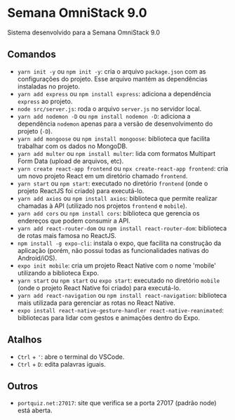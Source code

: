 # Semana OmniStack 9.0
Sistema desenvolvido para a Semana OmniStack 9.0

## Comandos
- `yarn init -y` ou `npm init -y`: cria o arquivo `package.json` com as configurações do projeto. Esse arquivo mantém as dependências instaladas no projeto.
- `yarn add express` ou `npm install express`: adiciona a dependência `express` ao projeto.
- `node src/server.js`: roda o arquivo `server.js` no servidor local.
- `yarn add nodemon -D` ou `npm install nodemon -D`: adiciona a dependência `nodemon` apenas para a versão de desenvolvimento do projeto (`-D`).
- `yarn add mongoose` ou `npm install mongoose`: biblioteca que facilita trabalhar com os dados no MongoDB.
- `yarn add multer` ou `npm install multer`: lida com formatos Multipart Form Data (upload de arquivos, etc).
- `yarn create react-app frontend` ou `npx create-react-app frontend`: cria um novo projeto React em um diretório chamado `frontend`.
- `yarn start` ou `npm start`: executado no diretório `frontend` (onde o projeto ReactJS foi criado) para executá-lo.
- `yarn add axios` ou `npm install axios`: biblioteca que permite realizar chamadas à API (utilizado nos projetos `frontend` e `mobile`).
- `yarn add cors` ou `npm install cors`: biblioteca que gerencia os endereços que podem consumir a API.
- `yarn add react-router-dom` ou `npm install react-router-dom`: biblioteca de rotas mais famosa no ReactJS.
- `npm install -g expo-cli`: instala o expo, que facilita na construção da aplicação (porém, não possui todas as funcionalidades nativas do Android/iOS).
- `expo init mobile`: cria um projeto React Native com o nome 'mobile' utilizando a biblioteca Expo.
- `yarn start` ou `npm start` ou `expo start`: executado no diretório `mobile` (onde o projeto React Native foi criado) para executá-lo.
- `yarn add react-navigation` ou `npm install react-navigation`: biblioteca mais utilizada para gerenciar as rotas no React Native.
- `expo install react-native-gesture-handler react-native-reanimated`: bibliotecas para lidar com gestos e animações dentro do Expo.

## Atalhos
- `Ctrl` + `'`: abre o terminal do VSCode.
- `Ctrl` + `D`: edita palavras iguais.

## Outros

- `portquiz.net:27017`: site que verifica se a porta 27017 (padrão node) está aberta.
